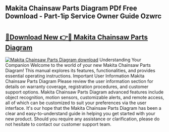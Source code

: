 ## Makita Chainsaw Parts Diagram PDf Free Download - Part-1ip Service Owner Guide Ozwrc

# <h2><a href="http://dfk27nz.blite.top/?on=Makita+Chainsaw+Parts+Diagram">🔗Download New 👉🔴 Makita Chainsaw Parts Diagram</a></h2>

[![Makita Chainsaw Parts Diagram download](https://i.imgur.com/lujVjoI.png)](http://dfk27nz.blite.top/?on=Makita+Chainsaw+Parts+Diagram)
Understanding Your Companion Welcome to the world of your new Makita Chainsaw Parts Diagram! This manual explores its features, functionalities, and provides essential operating instructions. Important User Information Makita Chainsaw Parts Diagram Please review the user information section for details on warranty coverage, registration procedures, and customer support options. Makita Chainsaw Parts Diagram advanced features include object recognition, motion sensors, customizable alerts, and remote access, all of which can be customized to suit your preferences via the user interface. It's our hope that the Makita Chainsaw Parts Diagram has been a clear and easy-to-understand guide in helping you get started with your new product. Should you require any assistance or clarification, please do not hesitate to contact our customer support team.
